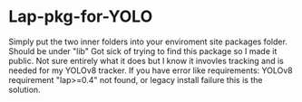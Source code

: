 # Lap-pkg-for-YOLO
Simply put the two inner folders into your enviroment site packages folder. Should be under "lib"
Got sick of trying to find this package so I made it public. Not sure entirely what it does but I know it invovles tracking and is needed for my YOLOv8 tracker. If you have error like requirements: YOLOv8 requirement "lap>=0.4" not found, or legacy install failure this is the solution. 
